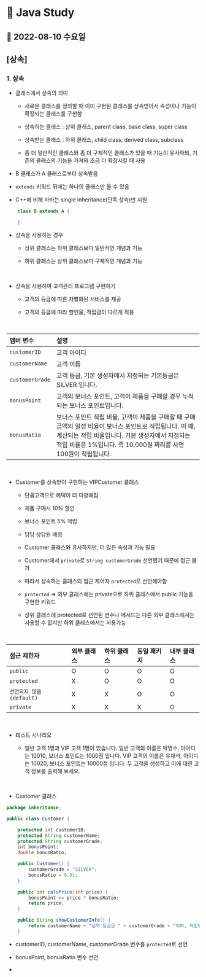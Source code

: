 # 📌 Java Study

## 🔸 2022-08-10 수요일

## [상속]

### 1. 상속

- 클래스에서 상속의 의미

  - 새로운 클래스를 정의할 때 이미 구현된 클래스를 상속받아서 속성이나 기능이 확장되는 클래스를 구현함

  - 상속하는 클래스 : 상위 클래스, parent class, base class, super class

  - 상속받는 클래스 : 하위 클래스, child class, derived class, subclass

  - 좀 더 일반적인 클래스와 좀 더 구체적인 클래스가 있을 때 기능이 유사하되, 기존의 클래스의 기능을 가져와 조금 더 확장시킬 때 사용

- B 클래스가 A 클래스로부터 상속받음

- `extends` 키워드 뒤에는 하나의 클래스만 올 수 있음

- C++에 비해 자바는 single inheritance(단독 상속)만 지원

```java
    class B extends A {

    }
```

- 상속을 사용하는 경우

  - 상위 클래스는 하위 클래스보다 일반적인 개념과 기능

  - 하위 클래스는 상위 클래스보다 구체적인 개념과 기능

<br>

- 상속을 사용하여 고객관리 프로그램 구현하기

  - 고객의 등급에 따른 차별화된 서비스를 제공

  - 고객의 등급에 따라 할인율, 적립금이 다르게 적용

<br>

| 멤버 변수       | 설명                                                                                                                                                                                                                             |
| :-------------- | :------------------------------------------------------------------------------------------------------------------------------------------------------------------------------------------------------------------------------- |
| `customerID`    | 고객 아이디                                                                                                                                                                                                                      |
| `customerName`  | 고객 이름                                                                                                                                                                                                                        |
| `customerGrade` | 고객 등급, 기본 생성자에서 지정되는 기본등급은 SILVER 입니다.                                                                                                                                                                    |
| `bonusPoint`    | 고객의 보너스 포인트, 고객이 제품을 구매할 경우 누적되는 보너스 포인트입니다.                                                                                                                                                    |
| `bonusRatio`    | 보너스 포인트 적립 비율, 고객이 제품을 구매할 때 구매 금액의 일정 비율이 보너스 포인트로 적립됩니다. 이 때, 계산되는 적립 비율입니다. 기본 생성자에서 지정되는 적립 비율은 1%입니다. 즉 10,000원 짜리를 사면 100원이 적립됩니다. |

<br>

- Customer를 상속받아 구현하는 VIPCustomer 클래스

  - 단골고객으로 혜택이 더 다양해짐

  - 제품 구매시 10% 할인

  - 보너스 포인트 5% 적립

  - 담당 상담원 배정

  - Customer 클래스와 유사하지만, 더 많은 속성과 기능 필요

  - Customer에서 `private`로 `String customerGrade` 선언했기 때문에 접근 불가

  - 따라서 상속하는 클래스의 접근 제어자 `protected`로 선언해야함

  - `protected` => 외부 클래스에는 private으로 하위 클래스에서 public 기능을 구현한 키워드

  - 상위 클래스에 protected로 선언된 변수나 메서드는 다른 외부 클래스에서는 사용할 수 없지만 하위 클래스에서는 사용가능

<br>

| 접근 제한자              | 외부 클래스 | 하위 클래스 | 동일 패키지 | 내부 클래스 |
| :----------------------- | :---------- | :---------- | :---------- | :---------- |
| `public`                 | O           | O           | O           | O           |
| `protected`              | X           | O           | O           | O           |
| `선언되지 않음(default)` | X           | X           | O           | O           |
| `private`                | X           | X           | X           | O           |

<br>

- 테스트 시나리오

  - 일반 고객 1명과 VIP 고객 1명이 있습니다. 일반 고객의 이름은 박명수, 아이디는 10010, 보너스 포인트는 1000점 입니다. VIP 고객의 이름은 유재석, 아이디는 10020, 보너스 포인트는 10000점 입니다. 두 고객을 생성하고 이에 대한 고객 정보를 출력해 보세요.

<br>

- Customer 클래스

```java
package inheritance;

public class Customer {

	protected int customerID;
	protected String customerName;
	protected String customerGrade;
	int bonusPoint;
	double bonusRatio;

	public Customer() {
		customerGrade = "SILVER";
		bonusRatio = 0.01;
	}

	public int calsPrice(int price) {
		bonusPoint += price * bonusRatio;
		return price;
	}

	public String showCustomerInfo() {
		return customerName + "님의 등급은 " + customerGrade + "이며, 적립된 보너스 포인트는 " + bonusPoint + "점 입니다.";
	}
```

- customerID, customerName, customerGrade 변수를 `protected`로 선언

- bonusPoint, bonusRatio 변수 선언

-
